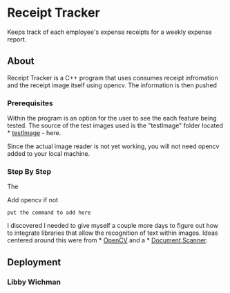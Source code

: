 # Receipt Tracker

Keeps track of each employee's expense receipts for a weekly expense report. 

## About

Receipt Tracker is a C++ program that uses consumes receipt infromation and the receipt image itself using opencv. 
The information is then pushed


### Prerequisites

Within the program is an option for the user to see the each feature being tested. The source of the test images used is the "testImage" folder located * [testImage](https://github.com/libbywichman?tab=repositories) - here.

Since the actual image reader is not yet working, you will not need opencv added to your local machine. 

### Step By Step

The 

Add opencv if not
```
put the command to add here
```

I discovered I needed to give myself a couple more days to figure out how to integrate libraries that allow the recognition of text within images. 
Ideas centered around this were from * [OpenCV](https://docs.opencv.org/master/index.html) and a * [Document Scanner](https://developer.ibm.com/tutorials/document-scanner/). 

## Deployment




### Libby Wichman



